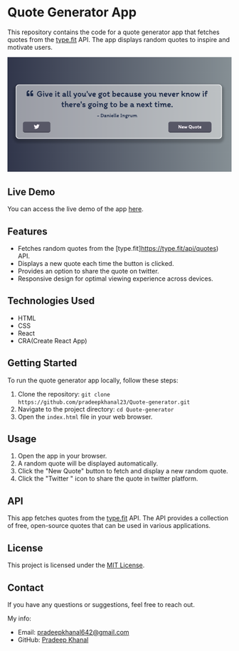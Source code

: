 # Quote Generator App

This repository contains the code for a quote generator app that fetches quotes from the [type.fit](https://type.fit/api/quotes) API. The app displays random quotes to inspire and motivate users.

![Quote Generator App](./src/images/quote-generator.png)

## Live Demo

You can access the live demo of the app [here](https://quote-generator-pradeep.netlify.app/).

## Features

- Fetches random quotes from the [type.fit]https://type.fit/api/quotes) API.
- Displays a new quote each time the button is clicked.
- Provides an option to share the quote on twitter.
- Responsive design for optimal viewing experience across devices.

## Technologies Used

- HTML
- CSS
- React
- CRA(Create React App)

## Getting Started

To run the quote generator app locally, follow these steps:

1. Clone the repository: `git clone https://github.com/pradeepkhanal23/Quote-generator.git`
2. Navigate to the project directory: `cd Quote-generator`
3. Open the `index.html` file in your web browser.

## Usage

1. Open the app in your browser.
2. A random quote will be displayed automatically.
3. Click the "New Quote" button to fetch and display a new random quote.
4. Click the "Twitter " icon to share the quote in twitter platform.

## API

This app fetches quotes from the [type.fit](https://type.fit) API. The API provides a collection of free, open-source quotes that can be used in various applications.

## License

This project is licensed under the [MIT License](LICENSE).

## Contact

If you have any questions or suggestions, feel free to reach out.

My info:

- Email: pradeepkhanal642@gmail.com
- GitHub: [Pradeep Khanal](https://github.com/pradeepkhanal23)
